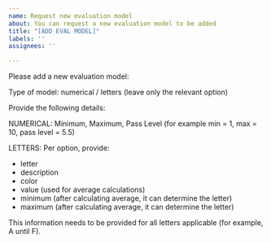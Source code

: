 ```yaml
---
name: Request new evaluation model
about: You can request a new evaluation model to be added
title: "[ADD EVAL MODEL]"
labels: ''
assignees: ''

---
```


Please add a new evaluation model:

Type of model: numerical  / letters (leave only the relevant option)

Provide the following details:

NUMERICAL: Minimum, Maximum, Pass Level (for example min = 1, max = 10, pass level = 5.5)

LETTERS: 
Per option, provide:
* letter
* description
* color
* value (used for average calculations)
* minimum (after calculating average, it can determine the letter)
* maximum (after calculating average, it can determine the letter)  

This information needs to be provided for all letters applicable (for example, A until F).
